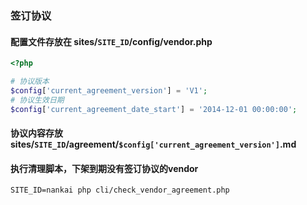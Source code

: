 
### 签订协议

#### 配置文件存放在 sites/`SITE_ID`/config/vendor.php
```php
<?php

# 协议版本
$config['current_agreement_version'] = 'V1';
# 协议生效日期
$config['current_agreement_date_start'] = '2014-12-01 00:00:00';

```

#### 协议内容存放 sites/`SITE_ID`/agreement/`$config['current_agreement_version']`.md

#### 执行清理脚本，下架到期没有签订协议的vendor
```shell
SITE_ID=nankai php cli/check_vendor_agreement.php
```
